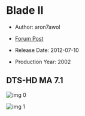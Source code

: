 # Blade II

* Author: aron7awol

* [Forum Post](https://www.avsforum.com/threads/bass-eq-for-filtered-movies.2995212/post-57304518)

* Release Date: 2012-07-10
* Production Year: 2002

## DTS-HD MA 7.1

![img 0](https://i.imgur.com/txaojWX.jpg)

![img 1](https://i.imgur.com/Pzmf3Ks.jpg)

